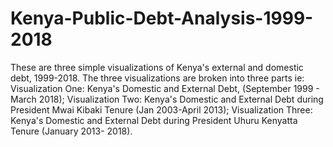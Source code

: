 # Kenya-Public-Debt-Analysis-1999-2018
These are three simple visualizations of Kenya's external and domestic debt, 1999-2018. The three visualizations are broken into three parts ie: 
  Visualization One: Kenya's Domestic and External Debt, (September 1999 - March 2018);
  Visualization Two: Kenya's Domestic and External Debt during President Mwai Kibaki Tenure (Jan 2003-April 2013);
  Visualization Three: Kenya's Domestic and External Debt during President Uhuru Kenyatta Tenure (January 2013- 2018). 
  
